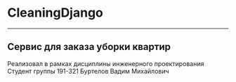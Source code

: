 # CleaningDjango
____

## Сервис для заказа уборки квартир
Реализовал в рамках дисциплины инженерного проектирования 
Студент группы 191-321 Буртелов Вадим Михайлович
```
